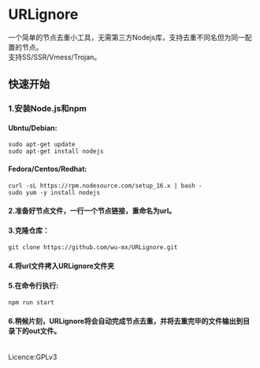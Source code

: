 # URLignore
一个简单的节点去重小工具，无需第三方Nodejs库，支持去重不同名但为同一配置的节点。<br>
支持SS/SSR/Vmess/Trojan。

## 快速开始
### 1.安装Node.js和npm
#### Ubntu/Debian:
```shell
sudo apt-get update
sudo apt-get install nodejs
```

#### Fedora/Centos/Redhat:
```shell
curl -sL https://rpm.nodesource.com/setup_16.x | bash -
sudo yum -y install nodejs
```

#### 2.准备好节点文件，一行一个节点链接，重命名为url。<br>

#### 3.克隆仓库：
````shell
git clone https://github.com/wu-mx/URLignore.git
````

#### 4.将url文件拷入URLignore文件夹<br>
#### 5.在命令行执行:
```shell
npm run start
```
#### 6.稍候片刻，URLignore将会自动完成节点去重，并将去重完毕的文件输出到目录下的out文件。
<br>
Licence:GPLv3
